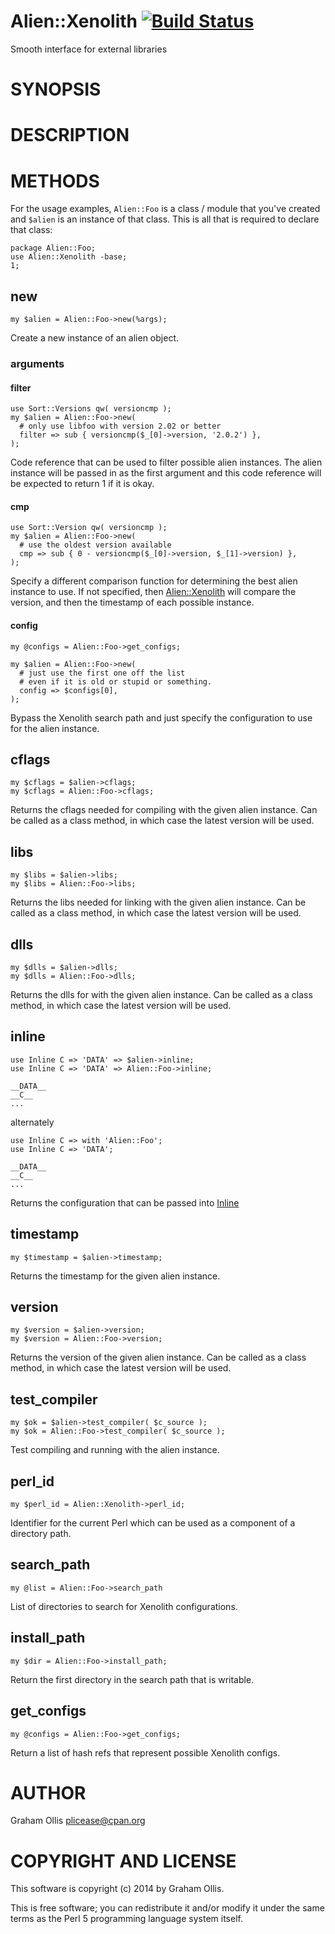 # Alien::Xenolith [![Build Status](https://secure.travis-ci.org/plicease/Alien-Xenolith.png)](http://travis-ci.org/plicease/Alien-Xenolith)

Smooth interface for external libraries

# SYNOPSIS

# DESCRIPTION

# METHODS

For the usage examples, `Alien::Foo` is a class / module that
you've created and `$alien` is an instance of that class.
This is all that is required to declare that class:

    package Alien::Foo;
    use Alien::Xenolith -base;
    1;

## new

    my $alien = Alien::Foo->new(%args);

Create a new instance of an alien object.

### arguments

#### filter

    use Sort::Versions qw( versioncmp );
    my $alien = Alien::Foo->new(
      # only use libfoo with version 2.02 or better
      filter => sub { versioncmp($_[0]->version, '2.0.2') },
    );

Code reference that can be used to filter possible alien instances.
The alien instance will be passed in as the first argument and this
code reference will be expected to return 1 if it is okay.

#### cmp

    use Sort::Version qw( versioncmp );
    my $alien = Alien::Foo->new(
      # use the oldest version available
      cmp => sub { 0 - versioncmp($_[0]->version, $_[1]->version) },
    );

Specify a different comparison function for determining the best
alien instance to use.  If not specified, then [Alien::Xenolith](https://metacpan.org/pod/Alien::Xenolith)
will compare the version, and then the timestamp of each possible
instance.

#### config

    my @configs = Alien::Foo->get_configs;

    my $alien = Alien::Foo->new(
      # just use the first one off the list
      # even if it is old or stupid or something.
      config => $configs[0],
    );

Bypass the Xenolith search path and just specify the configuration
to use for the alien instance.

## cflags

    my $cflags = $alien->cflags;
    my $cflags = Alien::Foo->cflags;

Returns the cflags needed for compiling with the given alien instance.  Can be called as a class method,
in which case the latest version will be used.

## libs

    my $libs = $alien->libs;
    my $libs = Alien::Foo->libs;

Returns the libs needed for linking with the given alien instance.  Can be called as a class method,
in which case the latest version will be used.

## dlls

    my $dlls = $alien->dlls;
    my $dlls = Alien::Foo->dlls;

Returns the dlls for with the given alien instance.  Can be called as a class method,
in which case the latest version will be used.

## inline

    use Inline C => 'DATA' => $alien->inline;
    use Inline C => 'DATA' => Alien::Foo->inline;
    
    __DATA__
    __C__
    ...

alternately

    use Inline C => with 'Alien::Foo';
    use Inline C => 'DATA';
    
    __DATA__
    __C__
    ...

Returns the configuration that can be passed into [Inline](https://metacpan.org/pod/Inline)

## timestamp

    my $timestamp = $alien->timestamp;

Returns the timestamp for the given alien instance.

## version

    my $version = $alien->version;
    my $version = Alien::Foo->version;

Returns the version of the given alien instance.  Can be called as a class method,
in which case the latest version will be used.

## test\_compiler

    my $ok = $alien->test_compiler( $c_source );
    my $ok = Alien::Foo->test_compiler( $c_source );

Test compiling and running with the alien instance.

## perl\_id

    my $perl_id = Alien::Xenolith->perl_id;

Identifier for the current Perl which can be used as a component of a directory path.

## search\_path

    my @list = Alien::Foo->search_path

List of directories to search for Xenolith configurations.

## install\_path

    my $dir = Alien::Foo->install_path;

Return the first directory in the search path that is writable.

## get\_configs

    my @configs = Alien::Foo->get_configs;

Return a list of hash refs that represent possible Xenolith configs.

# AUTHOR

Graham Ollis <plicease@cpan.org>

# COPYRIGHT AND LICENSE

This software is copyright (c) 2014 by Graham Ollis.

This is free software; you can redistribute it and/or modify it under
the same terms as the Perl 5 programming language system itself.
